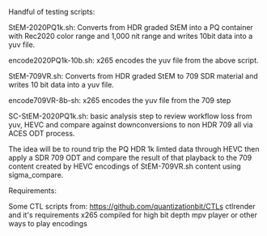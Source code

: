 Handful of testing scripts:

StEM-2020PQ1k.sh:  Converts from HDR graded StEM into a PQ container with Rec2020 color range and 1,000 nit range and writes 10bit data into a yuv file.

encode2020PQ1k-10b.sh: x265 encodes the yuv file from the above script.


StEM-709VR.sh:  Converts from HDR graded StEM to 709 SDR material and writes 10 bit data into a yuv file.

encode709VR-8b-sh: x265 encodes the yuv file from the 709 step

SC-StEM-2020PQ1k.sh: basic analysis step to review workflow loss from yuv, HEVC and compare against downconversions to non HDR 709 all via ACES ODT process. 

The idea will be to round trip the PQ HDR 1k limted data through HEVC then apply a SDR 709 ODT and compare the result of that playback to the 709 content created by HEVC encodings of StEM-709VR.sh content using sigma_compare.


Requirements:

Some CTL scripts from: https://github.com/quantizationbit/CTLs
ctlrender and it's requirements
x265 compiled for high bit depth
mpv player or other ways to play encodings
